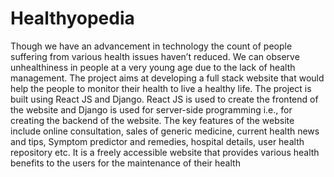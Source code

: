 # Healthyopedia
Though we have an advancement in technology the count of people suffering from various health issues haven’t reduced. 
We can observe unhealthiness in people at a very young age due to the lack of health management. 
The project aims at developing a full stack website that would help the people to monitor their health to live a healthy life.
The project is built using React JS and Django. React JS is used to create the frontend of the website and Django is used for server-side programming i.e., for creating the backend of the website. 
The key features of the website include online consultation, sales of generic medicine, current health news and tips, Symptom predictor and remedies, hospital details, user health repository etc. 
It is a freely accessible website that provides various health benefits to the users for the maintenance of their health



